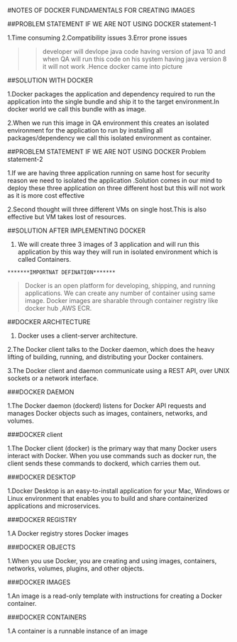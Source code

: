 #NOTES OF DOCKER FUNDAMENTALS FOR CREATING IMAGES

##PROBLEM STATEMENT IF WE ARE NOT USING DOCKER  statement-1

1.Time consuming 
2.Compatibility issues 
3.Error prone issues
>>developer will devlope java code having version of java 10 and when 
  QA will run this code on his system having java version 8 it will not
  work .Hence docker came into picture

  ##SOLUTION WITH DOCKER

  1.Docker packages the application and dependency required to run the application into the
    single bundle and ship it to the target environment.In docker world we call this bundle with
    as image.

  2.When we run this image in QA environment this creates an isolated environment for the application
    to run by installing all packages/dependency we call this isolated environment as container.


  ##PROBLEM STATEMENT IF WE ARE NOT USING DOCKER  Problem statement-2

  1.If we are having three application running on same host for security reason we need to
       isolated the application .Solution comes in our mind to deploy these three application
       on three different host but this will not work as it is more cost effective

  2.Second thought will three different VMs on single host.This is also effective but
      VM takes lost of resources.

  ##SOLUTION AFTER IMPLEMENTING DOCKER

  1. We will create three 3 images of 3 application and will run this application by this way
       they will run in isolated environment which is called Containers.

    *******IMPORTNAT DEFINATION*******

  >Docker is an open platform for developing, shipping, and running applications. 
  >We can create any number of container using same image.
  >Docker images are sharable through container registry like docker hub ,AWS ECR.


  ##DOCKER ARCHITECTURE

  1. Docker uses a client-server architecture.

  2.The Docker client talks to the Docker daemon, which does the heavy lifting 
    of building, running, and distributing your Docker containers.

  3.The Docker client and daemon communicate using a REST API, over UNIX 
    sockets or a network interface.

  ###DOCKER DAEMON 

  1.The Docker daemon (dockerd) listens for Docker API requests and manages Docker objects such as 
  images, containers, networks, and volumes. 

  ###DOCKER client

  1.The Docker client (docker) is the primary way that many Docker users interact with Docker. When you use commands such as docker run,
   the client sends these commands to dockerd, which carries them out.

  ###DOCKER DESKTOP

  1.Docker Desktop is an easy-to-install application for your Mac, Windows or Linux environment that enables you to 
  build and share containerized applications and microservices.

  ###DOCKER REGISTRY

  1.A Docker registry stores Docker images

  ###DOCKER OBJECTS 

  1.When you use Docker, you are creating and using 
    images, containers, networks, volumes, plugins, and other objects.

  ###DOCKER IMAGES 

  1.An image is a read-only template with instructions for creating a Docker container.

  ###DOCKER CONTAINERS 

  1.A container is a runnable instance of an image







